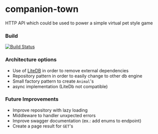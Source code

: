 # companion-town
HTTP API which could be used to power a simple virtual pet style game

### Build
[![Build Status](https://travis-ci.org/oandreeeee/companion-town.svg?branch=master)](https://travis-ci.org/oandreeeee/companion-town)

### Architecture options 
* Use of [LiteDB](http://www.litedb.org/) in order to remove external dependencies
* Repository pattern in order to easily change to other db engine
* Small factory pattern to create `Animal`'s
* async implementation (LiteDb not compatible)

### Future Improvements
* Improve repository with lazy loading
* Middleware to handler unxpected errors
* Improve swagger documentation (ex.: add enums to endpoint)
* Create a page result for `GET`'s

